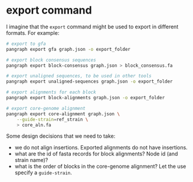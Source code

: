 # export command

I imagine that the `export` command might be used to export in different formats. For example:
```bash
# export to gfa
pangraph export gfa graph.json -o export_folder

# export block consensus sequences
pangraph export block-consensus graph.json > block_consensus.fa

# export unaligned sequences, to be used in other tools
pangraph export unaligned-sequences graph.json -o export_folder

# export alignments for each block
pangraph export block-alignments graph.json -o export_folder

# export core-genome alignment
pangraph export core-alignment graph.json \
    --guide-strain=ref_strain \
    > core_aln.fa
```

Some design decisions that we need to take:
- we do not align insertions. Exported alignments do not have insertions.
- what are the id of fasta records for block alignments? Node id (and strain name)?
- what is the order of blocks in the core-genome alignment? Let the use specify a `guide-strain`.